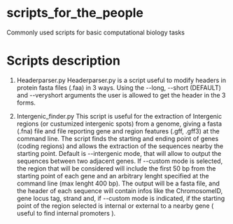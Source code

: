 # scripts_for_the_people
Commonly used scripts for basic computational biology tasks

# Scripts description
1. Headerparser.py
    Headerparser.py is a script useful to modify headers in protein fasta files
    (.faa) in 3 ways. Using the --long, --short (DEFAULT) and --veryshort
    arguments the user is allowed to get the header in the 3 forms. 

2. Intergenic_finder.py
    This script is useful for the extraction of Intergenic regions (or custumized intergenic  spots) from a
    genome, giving a fasta (.fna) file and file reporting gene and region features (.gff, .gff3) at the command line.
    The script finds the starting and ending point of genes (coding regions) and allows the extraction of the sequences
    nearby the starting point. Default is --intergenic mode, that will allow to output the sequences between two
    adjacent genes. If --custom mode is selected, the region that will be considered will include the first 50 bp from
    the starting point of each gene and an arbitrary lenght specified at the command line (max lenght 400 bp). The
    output will be a fasta file, and the header of each sequence will contain infos like the ChromosomeID, gene locus
    tag, strand and, if --custom mode is indicated, if the starting point of the region selected is internal or external
    to a nearby gene ( useful to find internal promoters ).
